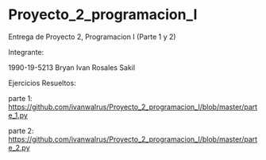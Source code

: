 # Proyecto_2_programacion_I
Entrega de Proyecto 2, Programacion I (Parte 1 y 2)

Integrante:

1990-19-5213 Bryan Ivan Rosales Sakil

Ejercicios Resueltos:


parte 1:
https://github.com/ivanwalrus/Proyecto_2_programacion_I/blob/master/parte_1.py

parte 2:
https://github.com/ivanwalrus/Proyecto_2_programacion_I/blob/master/parte_2.py

